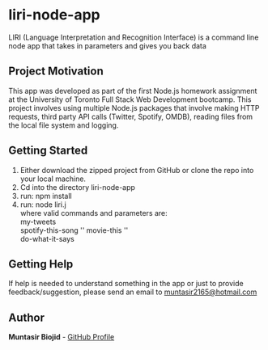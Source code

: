 # liri-node-app

LIRI (Language Interpretation and Recognition Interface) is a command line node app that takes in parameters and gives you back data

## Project Motivation

This app was developed as part of the first Node.js homework assignment at the University of Toronto Full Stack Web Development bootcamp. This project involves using multiple Node.js packages that involve making HTTP requests, third party API calls (Twitter, Spotify, OMDB), reading files from the local file system and logging.

## Getting Started

1) Either download the zipped project from GitHub or clone the repo into your local machine.
2) Cd into the directory liri-node-app
3) run: npm install
4) run: node liri.j <command> <parameter>  
	where valid commands and parameters are:  
	    my-tweets  
	    spotify-this-song '<song name here>' 
	    movie-this '<movie name here>'  
	    do-what-it-says  

## Getting Help

If help is needed to understand something in the app or just to provide feedback/suggestion, please send an email to muntasir2165@hotmail.com

## Author

**Muntasir Biojid** - [GitHub Profile](https://github.com/muntasir2165)